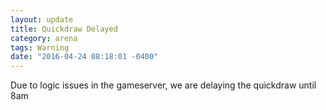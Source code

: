 ```yaml
---
layout: update
title: Quickdraw Delayed
category: arena
tags: Warning
date: "2016-04-24 08:18:01 -0400"
---
```


Due to logic issues in the gameserver, we are delaying the quickdraw until 8am
